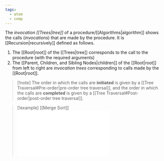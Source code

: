 ```yaml
---
tags:
  - atom
  - comp
---
```

The *invocation [[Trees|tree]]* of a procedure/[[Algorithms|algorithm]] shows the calls (*invocations*) that are made by the procedure. It is [[Recursion|recursively]] defined as follows.
1. The [[Root|root]] of the [[Trees|tree]] corresponds to the call to the procedure (with the required arguments)
2. The [[Parent, Children, and Sibling Nodes|children]] of the [[Root|root]] from left to right are *invocation trees* corresponding to calls made by the [[Root|root]].

> [!note] The order in which the calls are **initiated** is given by a [[Tree Traversal#Pre-order|pre-order tree traversal]], and the order in which the calls are **completed** is given by a [[Tree Traversal#Post-order|post-order tree traversal]].

> [!example] [[Merge Sort]]
> ![1000|center](merge-sort-invocation-tree.excalidraw.md)
